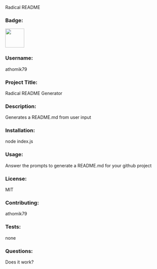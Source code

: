 Radical README

### Badge:



<img src="https://avatars.githubusercontent.com/u/55367871?" height="60px" width="60px">

### Username:

athomik79

### Project Title:

Radical README Generator

### Description:

Generates a README.md from user input

### Installation:

node index.js

### Usage:

Answer the prompts to generate a README.md for your github project

### License:

MIT

### Contributing:

athomik79

### Tests:

none

### Questions:

Does it work?


